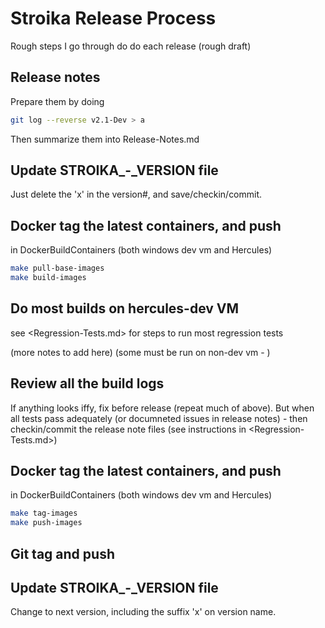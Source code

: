 # Stroika Release Process

Rough steps I go through do do each release (rough draft)

## Release notes

Prepare them by doing

```bash
git log --reverse v2.1-Dev > a
```

Then summarize them into Release-Notes.md

## Update STROIKA\_-_VERSION file

Just delete the 'x' in the version#, and save/checkin/commit.

## Docker tag the latest containers, and push

in DockerBuildContainers (both windows dev vm and Hercules)

```bash
make pull-base-images
make build-images
```

## Do most builds on hercules-dev VM

see <Regression-Tests.md> for steps to run most regression tests

(more notes to add here)
(some must be run on non-dev vm - )

## Review all the build logs

If anything looks iffy, fix before release (repeat much of above). But when all tests pass adequately (or documneted issues in release notes) - then checkin/commit the release note files (see instructions in <Regression-Tests.md>)

## Docker tag the latest containers, and push

in DockerBuildContainers (both windows dev vm and Hercules)

```bash
make tag-images
make push-images
```

## Git tag and push

## Update STROIKA\_-_VERSION file

Change to next version, including the suffix 'x' on version name.


